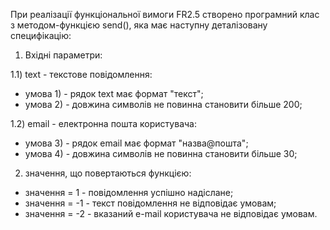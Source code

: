 При реалізації функціональної вимоги FR2.5 створено програмний клас з методом-функцією send(), яка має наступну деталізовану специфікацію:
1) Вхідні параметри:

1.1) text - текстове повідомлення:
- умова 1) - рядок text має формат "текст";
- умова 2) - довжина символів не повинна становити більше 200;

1.2) email - електронна пошта користувача:
- умова 3) - рядок email має формат "назва@пошта";
- умова 4) - довжина символів не повинна становити більше 30;

2) значення, що повертаються функцією:
- значення = 1 - повідомлення успішно надіслане;
- значення = -1 - текст повідомлення не відповідає умовам;
- значення = -2 - вказаний e-mail користувача не відповідає умовам.

